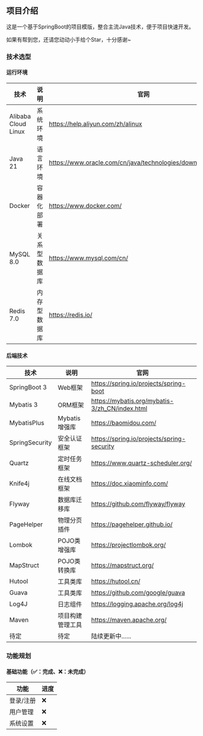 ## 项目介绍

这是一个基于SpringBoot的项目模版，整合主流Java技术，便于项目快速开发。

如果有帮到您，还请您动动小手给个Star，十分感谢~

### 技术选型

#### 运行环境

| 技术                  | 说明     | 官网                                                            |
|---------------------|--------|---------------------------------------------------------------|
| Alibaba Cloud Linux | 系统环境   | https://help.aliyun.com/zh/alinux                             |
| Java 21             | 语言环境   | https://www.oracle.com/cn/java/technologies/downloads/#java21 |
| Docker              | 容器化部署  | https://www.docker.com/                                       |
| MySQL 8.0           | 关系型数据库 | https://www.mysql.com/cn/                                     |
| Redis 7.0           | 内存型数据库 | https://redis.io/                                             |

#### 后端技术

| 技术             | 说明         | 官网                                             |
|----------------|------------|------------------------------------------------|
| SpringBoot 3   | Web框架      | https://spring.io/projects/spring-boot         |
| Mybatis 3      | ORM框架      | https://mybatis.org/mybatis-3/zh_CN/index.html |
| MybatisPlus    | Mybatis增强库 | https://baomidou.com/                          |
| SpringSecurity | 安全认证框架     | https://spring.io/projects/spring-security     |
| Quartz         | 定时任务框架     | https://www.quartz-scheduler.org/              |
| Knife4j        | 在线文档框架     | https://doc.xiaominfo.com/                     |
| Flyway         | 数据库迁移库     | https://github.com/flyway/flyway               |
| PageHelper     | 物理分页插件     | https://pagehelper.github.io/                  |
| Lombok         | POJO类增强库   | https://projectlombok.org/                     |
| MapStruct      | POJO类转换库   | https://mapstruct.org/                         |
| Hutool         | 工具类库       | https://hutool.cn/                             |
| Guava          | 工具类库       | https://github.com/google/guava                |
| Log4J          | 日志组件       | https://logging.apache.org/log4j               |
| Maven          | 项目构建管理工具   | https://maven.apache.org/                      |
| 待定             | 待定         | 陆续更新中......                                    |

### 功能规划

#### 基础功能（✅：完成、❌：未完成）

| 功能    | 进度 |
|-------|----|
| 登录/注册 | ❌  |
| 用户管理  | ❌  |
| 系统设置  | ❌  |

